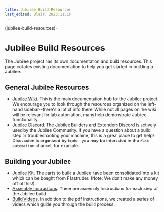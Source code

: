 ```yaml
---
title: Jubilee Build Resources
last_edited: Blair, 2023.11.10
---
```


(jubilee-build-resources)=
# Jubilee Build Resources

The Jubilee project has its own documentation and build resources. This page collates existing documentation to help you get started in building a Jubilee.

## General Jubilee Resources

- [Jubilee Wiki](https://jubilee3d.com/index.php?title=Main_Page). This is the main documentation hub for the Jubilee project. We encourage you to look through the resources organized on the left-hand sidebar--there's a lot of info there! While not all pages on the wiki will be relevant for lab automation, many help demonstrate Jubilee functionality.
- [Jubilee Discord](https://discord.gg/jubilee). The Jubilee Builders and Extenders Discord is actively used by the Jubilee Community. If you have a question about a build step or troubleshooting your machine, this is a great place to get help! Discussion is organized by topic--you may be interested in the `#lab-automation` channel, for example.

## Building your Jubilee

- [Jubilee Kit](https://www.filastruder.com/collections/jubilee/products/jubilee-motion-platform-kit). The parts to build a Jubilee have been consolidated into a kit which can be bought from Filastruder. (Note: We don't make any money off of this!).
- [Assembly Instructions](https://jubilee3d.com/index.php?title=Assembly_Instructions). There are assembly instructions for each step of the Jubilee build.
- [Build Videos](https://www.youtube.com/watch?v=8JUbr9aU8eQ). In addition to the pdf instructions, we created a series of videos which guide you through the build process.
